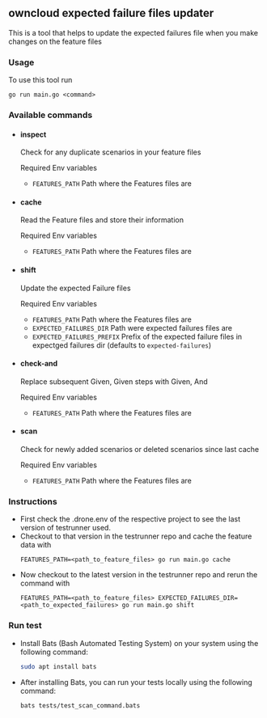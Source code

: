 ## owncloud expected failure files updater
This is a tool that helps to update the expected failures file when you make changes on the feature files

### Usage
To use this tool run
```
go run main.go <command>
```

### Available commands
- #### inspect
    Check for any duplicate scenarios in your feature files

    Required Env variables

    - `FEATURES_PATH` Path where the Features files are


- #### cache
    Read the Feature files and store their information

    Required Env variables

    - `FEATURES_PATH` Path where the Features files are

- #### shift
    Update the expected Failure files

    Required Env variables

    - `FEATURES_PATH` Path where the Features files are
    - `EXPECTED_FAILURES_DIR` Path were expected failures files are
    - `EXPECTED_FAILURES_PREFIX` Prefix of the expected failure files in expectged failures dir (defaults to `expected-failures`)

- #### check-and
    Replace subsequent Given, Given steps with Given, And

    Required Env variables

    - `FEATURES_PATH` Path where the Features files are


- #### scan
    Check for newly added scenarios or deleted scenarios since last cache

    Required Env variables

    - `FEATURES_PATH` Path where the Features files are

### Instructions
- First check the .drone.env of the respective project to see the last version of testrunner used.
- Checkout to that version in the testrunner repo and cache the feature data with
    ```
    FEATURES_PATH=<path_to_feature_files> go run main.go cache
    ```
- Now checkout to the latest version in the testrunner repo and rerun the command with
    ```
    FEATURES_PATH=<path_to_feature_files> EXPECTED_FAILURES_DIR=<path_to_expected_failures> go run main.go shift
    ```

### Run test
- Install Bats (Bash Automated Testing System) on your system using the following command:
    ```bash
    sudo apt install bats
    ```      
- After installing Bats, you can run your tests locally using the following command:
    ```bash 
    bats tests/test_scan_command.bats  
    ```
